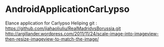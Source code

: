 AndroidApplicationCarLypso
==========================

Elance application for Carlypso
Heliping git : https://github.com/jiahaoliuliu/RealMadridvsBorussia.git
http://argillander.wordpress.com/2011/11/24/scale-image-into-imageview-then-resize-imageview-to-match-the-image/
